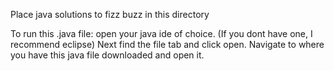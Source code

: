 Place java solutions to fizz buzz in this directory

To run this .java file:
 open your java ide of choice. (If you dont have one, I recommend eclipse)
 Next find the file tab and click open.
 Navigate to where you have this java file downloaded and open it.
 
